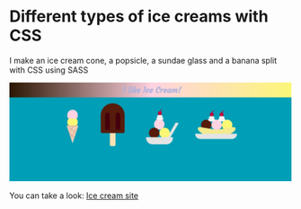 # Different types of ice creams with CSS

I make an ice cream cone, a popsicle, a sundae glass and a banana split with CSS using SASS


![Ice creams preview](https://github.com/Rebeca-RaGe/ice-cream-css/blob/master/ice-cream-css-preview.jpg)

You can take a look: [Ice cream site](https://rebeca-rage.github.io/ice-cream-css/)
